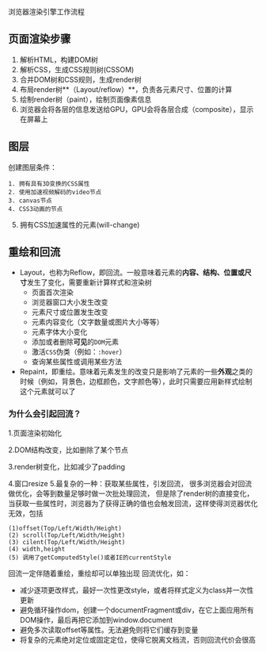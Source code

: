 浏览器渲染引擎工作流程

## 页面渲染步骤

1. 解析HTML，构建DOM树
2. 解析CSS，生成CSS规则树(CSSOM)
3. 合并DOM树和CSS规则，生成render树
4. 布局render树**（Layout/reflow）**，负责各元素尺寸、位置的计算
5. 绘制render树（paint），绘制页面像素信息
6. 浏览器会将各层的信息发送给GPU，GPU会将各层合成（composite），显示在屏幕上

## 图层

创建图层条件：

    1. 拥有具有3D变换的CSS属性
    2. 使用加速视频解码的video节点
    3. canvas节点
    4. CSS3动画的节点
  5. 拥有CSS加速属性的元素(will-change)

## 重绘和回流

- Layout，也称为Reflow，即回流。一般意味着元素的**内容、结构、位置或尺寸**发生了变化，需要重新计算样式和渲染树
  - 页面首次渲染
  - 浏览器窗口大小发生改变
  - 元素尺寸或位置发生改变
  - 元素内容变化（文字数量或图片大小等等）
  - 元素字体大小变化
  - 添加或者删除**可见**的`DOM`元素
  - 激活`CSS`伪类（例如：`:hover`）
  - 查询某些属性或调用某些方法
- Repaint，即重绘。意味着元素发生的改变只是影响了元素的一些**外观**之类的时候（例如，背景色，边框颜色，文字颜色等），此时只需要应用新样式绘制这个元素就可以了

### 为什么会引起回流？

1.页面渲染初始化 

2.DOM结构改变，比如删除了某个节点

 3.render树变化，比如减少了padding 

4.窗口resize 5.最复杂的一种：获取某些属性，引发回流， 很多浏览器会对回流做优化，会等到数量足够时做一次批处理回流， 但是除了render树的直接变化，当获取一些属性时，浏览器为了获得正确的值也会触发回流，这样使得浏览器优化无效，包括

```
(1)offset(Top/Left/Width/Height)
(2) scroll(Top/Left/Width/Height)
(3) cilent(Top/Left/Width/Height)
(4) width,height
(5) 调用了getComputedStyle()或者IE的currentStyle
```

回流一定伴随着重绘，重绘却可以单独出现 回流优化，如：

- 减少逐项更改样式，最好一次性更改style，或者将样式定义为class并一次性更新
- 避免循环操作dom，创建一个documentFragment或div，在它上面应用所有DOM操作，最后再把它添加到window.document
- 避免多次读取offset等属性。无法避免则将它们缓存到变量
- 将复杂的元素绝对定位或固定定位，使得它脱离文档流，否则回流代价会很高